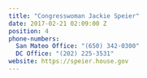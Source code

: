 ```yaml
---
title: "​Congresswoman Jackie Speier"
date: 2017-02-21 02:09:00 Z
position: 4
phone-numbers:
  San Mateo Office: "(650) 342-0300"
  DC Office: "(202) 225-3531"
website: https://speier.house.gov
---
```


